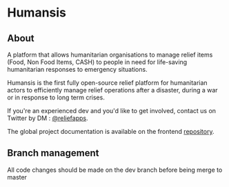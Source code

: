 Humansis
==============

## About

A platform that allows humanitarian organisations to manage relief items (Food, Non Food Items, CASH) to people in need for life-saving humanitarian responses to emergency situations.

Humansis is the first fully open-source relief platform for humanitarian actors to efficiently manage relief operations after a disaster, during a war or in response to long term crises. 

If you're an experienced dev and you'd like to get involved, contact us on Twitter by DM :  [@reliefapps](https://twitter.com/Reliefapps).

The global project documentation is available on the frontend [repository](https://github.com/ReliefApplications/bms_front).

## Branch management

All code changes should be made on the dev branch before being merge to master
